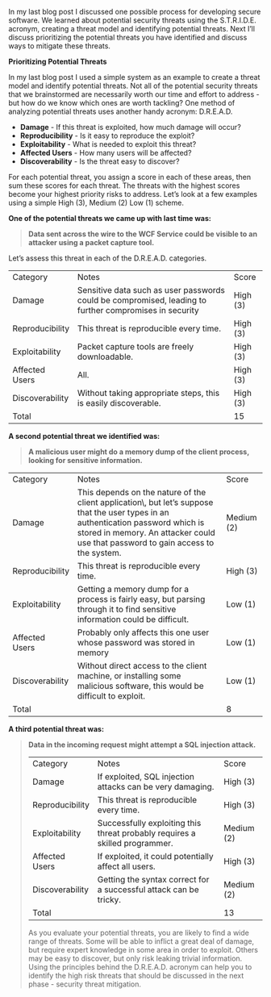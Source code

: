 
In my last blog post I discussed one possible process for developing secure software. We learned about potential security threats using the S.T.R.I.D.E. acronym, creating a threat model and identifying potential threats. Next I’ll discuss prioritizing the potential threats you have identified and discuss ways to mitigate these threats.

**Prioritizing Potential Threats**

In my last blog post I used a simple system as an example to create a threat model and identify potential threats. Not all of the potential security threats that we brainstormed are necessarily worth our time and effort to address - but how do we know which ones are worth tackling? One method of analyzing potential threats uses another handy acronym: D.R.E.A.D.

- **Damage** - If this threat is exploited, how much damage will occur?
- **Reproducibility** - Is it easy to reproduce the exploit?
- **Exploitability** \- What is needed to exploit this threat?
- ****Affected Users**** \- How many users will be affected?
- **Discoverability** - Is the threat easy to discover?

For each potential threat, you assign a score in each of these areas, then sum these scores for each threat. The threats with the highest scores become your highest priority risks to address. Let’s look at a few examples using a simple High (3), Medium (2) Low (1) scheme.

**One of the potential threats we came up with last time was:**

> **Data sent across the wire to the WCF Service could be visible to an attacker using a packet capture tool.**

Let’s assess this threat in each of the D.R.E.A.D. categories.

<table><tbody><tr><td>Category</td><td>Notes</td><td>Score</td></tr><tr><td>Damage</td><td>Sensitive data such as user passwords could be compromised, leading to further compromises in security</td><td>High (3)</td></tr><tr><td>Reproducibility</td><td>This threat is reproducible every time.</td><td>High (3)</td></tr><tr><td>Exploitability</td><td>Packet capture tools are freely downloadable.</td><td>High (3)</td></tr><tr><td>Affected Users</td><td>All.</td><td>High (3)</td></tr><tr><td>Discoverability</td><td>Without taking appropriate steps, this is easily discoverable.</td><td>High (3)</td></tr><tr><td>Total</td><td></td><td>15</td></tr></tbody></table>

**A second potential threat we identified was:**

> **A malicious user might do a memory dump of the client process, looking for sensitive information.**

<table><tbody><tr><td>Category</td><td>Notes</td><td>Score</td></tr><tr><td>Damage</td><td>This depends on the nature of the client application\, but let’s suppose that the user types in an authentication password which is stored in memory. An attacker could use that password to gain access to the system.</td><td>Medium (2)</td></tr><tr><td>Reproducibility</td><td>This threat is reproducible every time.</td><td>High (3)</td></tr><tr><td>Exploitability</td><td>Getting a memory dump for a process is fairly easy, but parsing through it to find sensitive information could be difficult.</td><td>Low (1)</td></tr><tr><td>Affected Users</td><td>Probably only affects this one user whose password was stored in memory</td><td>Low (1)</td></tr><tr><td>Discoverability</td><td>Without direct access to the client machine, or installing some malicious software, this would be difficult to exploit.</td><td>Low (1)</td></tr><tr><td>Total</td><td></td><td>8</td></tr></tbody></table>

**A third potential threat was:**

> **Data in the incoming request might attempt a SQL injection attack.**
> 
> <table><tbody><tr><td>Category</td><td>Notes</td><td>Score</td></tr><tr><td>Damage</td><td>If exploited, SQL injection attacks can be very damaging.</td><td>High (3)</td></tr><tr><td>Reproducibility</td><td>This threat is reproducible every time.</td><td>High (3)</td></tr><tr><td>Exploitability</td><td>Successfully exploiting this threat probably requires a skilled programmer.</td><td>Medium (2)</td></tr><tr><td>Affected Users</td><td>If exploited, it could potentially affect all users.</td><td>High (3)</td></tr><tr><td>Discoverability</td><td>Getting the syntax correct for a successful attack can be tricky.</td><td>Medium (2)</td></tr><tr><td>Total</td><td></td><td>13</td></tr></tbody></table>
> 
> As you evaluate your potential threats, you are likely to find a wide range of threats. Some will be able to inflict a great deal of damage, but require expert knowledge in some area in order to exploit. Others may be easy to discover, but only risk leaking trivial information. Using the principles behind the D.R.E.A.D. acronym can help you to identify the high risk threats that should be discussed in the next phase - security threat mitigation.
